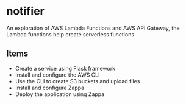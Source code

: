 # notifier
An exploration of AWS Lambda Functions and AWS API Gateway, the Lambda functions help create serverless functions

## Items 
* Create a service using Flask framework
* Install and configure the AWS CLI
* Use the CLI to create S3 buckets and upload files
* Install and configure Zappa
* Deploy the application using Zappa
